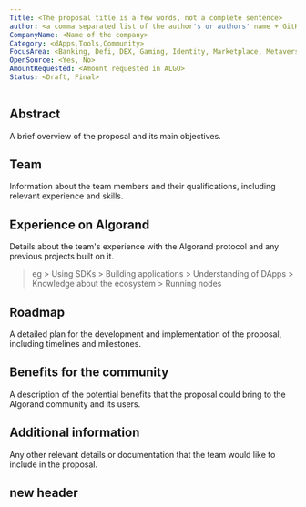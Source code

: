 ```yaml
---
Title: <The proposal title is a few words, not a complete sentence>
author: <a comma separated list of the author's or authors' name + GitHub username (in parenthesis), or name and email (in angle brackets).  Example, FirstName LastName (@GitHubUsername), FirstName LastName <foo@bar.com>, FirstName (@GitHubUsername) and GitHubUsername (@GitHubUsername)>
CompanyName: <Name of the company>
Category: <dApps,Tools,Community>
FocusArea: <Banking, Defi, DEX, Gaming, Identity, Marketplace, Metaverse, NFT, Oracle, Storage, User Onboarding, IDE, Teal, Deployment, Libraries, Monitoring, Node, Education, Other (Please Specify)>
OpenSource: <Yes, No>
AmountRequested: <Amount requested in ALGO>
Status: <Draft, Final>
---
```


## Abstract
A brief overview of the proposal and its main objectives.

## Team
Information about the team members and their qualifications, including relevant experience and skills.

## Experience on Algorand
Details about the team's experience with the Algorand protocol and any previous projects built on it.
> eg
    > Using SDKs 
    > Building applications
    > Understanding of DApps
    > Knowledge about the ecosystem
    > Running nodes

## Roadmap
A detailed plan for the development and implementation of the proposal, including timelines and milestones.

## Benefits for the community
A description of the potential benefits that the proposal could bring to the Algorand community and its users.

## Additional information
Any other relevant details or documentation that the team would like to include in the proposal.

## new header
